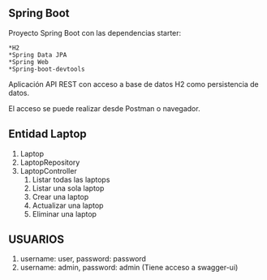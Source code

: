 ## Spring Boot

Proyecto Spring Boot con las dependencias starter:

    *H2
    *Spring Data JPA
    *Spring Web
    *Spring-boot-devtools

Aplicación API REST con acceso a base de datos H2 como persistencia de datos.

El acceso se puede realizar desde Postman o navegador.

## Entidad Laptop

1. Laptop
2. LaptopRepository
3. LaptopController
   1. Listar todas las laptops
   2. Listar una sola laptop
   3. Crear una laptop
   4. Actualizar una laptop
   5. Eliminar una laptop

## USUARIOS
1. username: user, password: password
2. username: admin, password: admin (Tiene acceso a swagger-ui)